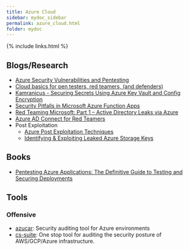 ```yaml
---
title: Azure Cloud
sidebar: mydoc_sidebar
permalink: azure_cloud.html
folder: mydoc
---
```


{% include links.html %}

## Blogs/Research

* [Azure Security Vulnerabilities and Pentesting](https://rhinosecuritylabs.com/cloud-security/common-azure-security-vulnerabilities/)
* [Cloud basics for pen testers, red teamers, (and defenders)](https://adsecurity.org/wp-content/uploads/2017/07/2017-DEFCON-HackingTheCloud-SteereMetcalf-Final.pdf)
* [Kamranicus - Securing Secrets Using Azure Key Vault and Config Encryption](https://kamranicus.com/posts/2016-02-20-azure-key-vault-config-encryption-azure)
* [Security Pitfalls in Microsoft Azure Function Apps](https://www.twistlock.com/labs-blog/security-pitfalls-microsoft-azure-function-apps/)
* [Red Teaming Microsoft: Part 1 – Active Directory Leaks via Azure](https://www.blackhillsinfosec.com/red-teaming-microsoft-part-1-active-directory-leaks-via-azure/)
* [Azure AD Connect for Red Teamers](https://blog.xpnsec.com/azuread-connect-for-redteam/)
* Post Exploitation
    * [Azure Post Exploitation Techniques](https://azure.microsoft.com/en-in/blog/azure-post-exploitation-techniques/)
    * [Identifying & Exploiting Leaked Azure Storage Keys](https://www.notsosecure.com/identifying-exploiting-leaked-azure-storage-keys/)

## Books

* [Pentesting Azure Applications: The Definitive Guide to Testing and Securing Deployments](https://www.amazon.in/Pentesting-Azure-Applications-Definitive-Deployments-ebook/dp/B072SS34CP/ref=tmm_kin_swatch_0?_encoding=UTF8&qid=1536010588&sr=8-1)

## Tools

### Offensive

* [azucar](https://github.com/nccgroup/azucar): Security auditing tool for Azure environments
* [cs-suite](https://github.com/SecurityFTW/cs-suite): One stop tool for auditing the security posture of AWS/GCP/Azure infrastructure.